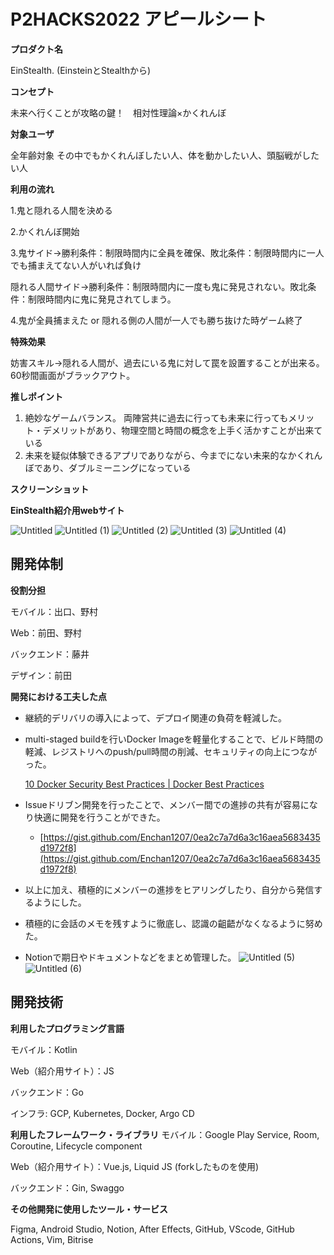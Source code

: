 # P2HACKS2022 アピールシート

**プロダクト名**

EinStealth. (EinsteinとStealthから)

**コンセプト**

未来へ行くことが攻略の鍵！　相対性理論×かくれんぼ　


**対象ユーザ**

全年齢対象
その中でもかくれんぼしたい人、体を動かしたい人、頭脳戦がしたい人


**利用の流れ**

1.鬼と隠れる人間を決める

2.かくれんぼ開始

3.鬼サイド→勝利条件：制限時間内に全員を確保、敗北条件：制限時間内に一人でも捕まえてない人がいれば負け

  隠れる人間サイド→勝利条件：制限時間内に一度も鬼に発見されない。敗北条件：制限時間内に鬼に発見されてしまう。

4.鬼が全員捕まえた or 隠れる側の人間が一人でも勝ち抜けた時ゲーム終了

**特殊効果**

妨害スキル→隠れる人間が、過去にいる鬼に対して罠を設置することが出来る。60秒間画面がブラックアウト。



**推しポイント**

1. 絶妙なゲームバランス。
    両陣営共に過去に行っても未来に行ってもメリット・デメリットがあり、物理空間と時間の概念を上手く活かすことが出来ている
2. 未来を疑似体験できるアプリでありながら、今までにない未来的なかくれんぼであり、ダブルミーニングになっている

**スクリーンショット**



**EinStealth紹介用webサイト**


![Untitled](https://user-images.githubusercontent.com/64563041/208280429-19a77467-f067-44f8-b134-aa3ccc6556c4.png)
![Untitled (1)](https://user-images.githubusercontent.com/64563041/208280433-d759a7e3-cc8e-4a4b-a153-1e077862a74a.png)
![Untitled (2)](https://user-images.githubusercontent.com/64563041/208280434-276d7900-6fa5-4ddb-9adc-79f241091ca4.png)
![Untitled (3)](https://user-images.githubusercontent.com/64563041/208280435-47572430-1300-48cd-a4d7-7273046d86c8.png)
![Untitled (4)](https://user-images.githubusercontent.com/64563041/208280437-5b1ff057-f58e-4f3a-9f87-12adb141bc8e.png)



## 開発体制

**役割分担**

モバイル：出口、野村

Web：前田、野村

バックエンド：藤井

デザイン：前田

**開発における工夫した点**

- 継続的デリバリの導入によって、デプロイ関連の負荷を軽減した。
- multi-staged buildを行いDocker Imageを軽量化することで、ビルド時間の軽減、レジストリへのpush/pull時間の削減、セキュリティの向上につながった。
    
    [10 Docker Security Best Practices | Docker Best Practices](https://snyk.io/blog/10-docker-image-security-best-practices/)
    
- Issueドリブン開発を行ったことで、メンバー間での進捗の共有が容易になり快適に開発を行うことができた。
    - [https://gist.github.com/Enchan1207/0ea2c7a7d6a3c16aea5683435d1972f8](https://gist.github.com/Enchan1207/0ea2c7a7d6a3c16aea5683435d1972f8)
- 以上に加え、積極的にメンバーの進捗をヒアリングしたり、自分から発信するようにした。
- 積極的に会話のメモを残すように徹底し、認識の齟齬がなくなるように努めた。
- Notionで期日やドキュメントなどをまとめ管理した。
![Untitled (5)](https://user-images.githubusercontent.com/64563041/208280460-617568fd-6f3a-4015-b944-4ad4c3221822.png)
![Untitled (6)](https://user-images.githubusercontent.com/64563041/208280462-4a07ee47-5d37-45ca-8e39-d6dc4971ccdd.png)


## 開発技術

**利用したプログラミング言語**

モバイル：Kotlin

Web（紹介用サイト）：JS

バックエンド：Go

インフラ: GCP, Kubernetes, Docker, Argo CD

**利用したフレームワーク・ライブラリ**
モバイル：Google Play Service, Room, Coroutine, Lifecycle component

Web（紹介用サイト）：Vue.js, Liquid JS (forkしたものを使用)

バックエンド：Gin, Swaggo


**その他開発に使用したツール・サービス**

Figma, Android Studio, Notion, After Effects, GitHub,  VScode, GitHub Actions, Vim, Bitrise
